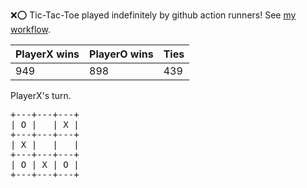 :x::o: Tic-Tac-Toe played indefinitely by github action runners! See [my workflow](.github/workflows/play.yaml).

|PlayerX wins|PlayerO wins|Ties|
|-|-|-|
|949|898|439|

PlayerX's turn.

<pre>
+---+---+---+
| O |   | X |
+---+---+---+
| X |   |   |
+---+---+---+
| O | X | O |
+---+---+---+
</pre>